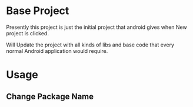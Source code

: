 # Base Project
Presently this project is just the initial project that android gives when New project is clicked.

Will Update the project with all kinds of libs and base code that every normal Android application would require.

# Usage

## Change Package Name
